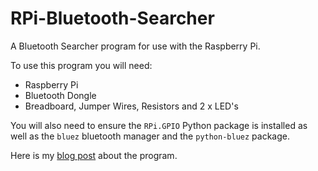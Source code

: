 RPi-Bluetooth-Searcher
======================

A Bluetooth Searcher program for use with the Raspberry Pi.

To use this program you will need:

  * Raspberry Pi
  * Bluetooth Dongle
  * Breadboard, Jumper Wires, Resistors and 2 x LED's

You will also need to ensure the `RPi.GPIO` Python package is installed as well as the `bluez` bluetooth manager and the `python-bluez` package.

Here is my [blog post](http://domjacko.wordpress.com/2014/08/05/bluetooth-phone-searcher-with-leds/) about the program.
